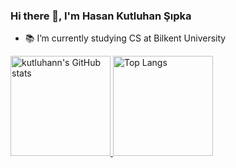 ### Hi there 👋, I'm Hasan Kutluhan Şıpka
* 📚 I’m currently studying CS at Bilkent University


<a href="https://github.com/kutluhann/">
  <img src="https://github-readme-603.vercel.app/api?username=kutluhann&include_all_commits=true&count_private=true&show_icons=true&theme=dark&border_radius=12" height="160" alt="kutluhann's GitHub stats"/>
  <img src="https://github-readme-603.vercel.app/api/top-langs/?username=kutluhann&layout=compact&theme=dark&langs_count=8&border_radius=12" height="160" alt="Top Langs"/>
</a>
